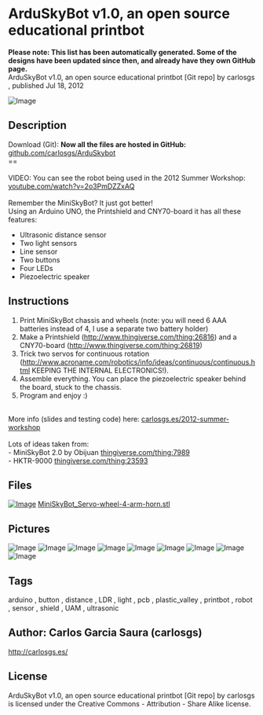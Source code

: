ArduSkyBot v1.0, an open source educational printbot
===============
**Please note: This list has been automatically generated. Some of the designs have been updated since then, and already have they own GitHub page.**  
ArduSkyBot v1.0, an open source educational printbot [Git repo]  by carlosgs , published Jul 18, 2012

![Image](img/ArduSkyBot_hand_display_large.jpg "Title")

Description
--------
Download (Git): **Now all the files are hosted in GitHub:** <a href="https://github.com/carlosgs/ArduSkybot" target="_blank" rel="nofollow">github.com/carlosgs/ArduSkybot</a> <br />
==  <br />
<br />
VIDEO: You can see the robot being used in the 2012 Summer Workshop:  <br />
<a href="http://www.youtube.com/watch?v=2o3PmDZZxAQ" target="_blank" rel="nofollow">youtube.com/watch?v=2o3PmDZZxAQ</a> <br />
<br />
Remember the MiniSkyBot? It just got better!  <br />
Using an Arduino UNO, the Printshield and CNY70-board it has all these features:  <br />
- Ultrasonic distance sensor  <br />
- Two light sensors  <br />
- Line sensor  <br />
- Two buttons  <br />
- Four LEDs  <br />
- Piezoelectric speaker  <br />

Instructions
--------
1) Print MiniSkyBot chassis and wheels (note: you will need 6 AAA batteries instead of 4, I use a separate two battery holder)<br />
2) Make a Printshield (http://www.thingiverse.com/thing:26816) and a CNY70-board (http://www.thingiverse.com/thing:26819)<br />
3) Trick two servos for continuous rotation (http://www.acroname.com/robotics/info/ideas/continuous/continuous.html KEEPING THE INTERNAL ELECTRONICS!).<br />
4) Assemble everything. You can place the piezoelectric speaker behind the board, stuck to the chassis.<br />
5) Program and enjoy :)<br />
<br />
More info (slides and testing code) here: <a href="http://carlosgs.es/2012-summer-workshop" target="_blank" rel="nofollow">carlosgs.es/2012-summer-workshop</a><br />
<br />
Lots of ideas taken from:<br />
- MiniSkyBot 2.0 by Obijuan <a href="http://www.thingiverse.com/thing:7989" target="_blank" rel="nofollow">thingiverse.com/thing:7989</a><br />
- HKTR-9000 <a href="http://www.thingiverse.com/thing:23593" target="_blank" rel="nofollow">thingiverse.com/thing:23593</a>

Files
--------
[![Image](img/MiniSkyBot_Servo-wheel-4-arm-horn_preview_tinycard.jpg)](MiniSkyBot_Servo-wheel-4-arm-horn.stl)
 [ MiniSkyBot_Servo-wheel-4-arm-horn.stl](MiniSkyBot_Servo-wheel-4-arm-horn.stl)  



Pictures
--------
![Image](img/ArduSkyBot_display_large.jpg "Title")
![Image](img/ArduSkyBot_top_display_large.jpg "Title")
![Image](img/ArduSkyBot_bottom_display_large.jpg "Title")
![Image](img/ArduSkyBot_back_display_large.jpg "Title")
![Image](img/ArduSkyBot_detail_speaker_display_large.jpg "Title")
![Image](img/MiniSkyBot_Servo-wheel-4-arm-horn_display_large.jpg "Title")
![Image](img/ArduSkyBot_light_display_large.jpg "Title")
![Image](img/ArduSkyBot_line_follower_display_large.jpg "Title")
![Image](img/ArduSkyBot_music_display_large.jpg "Title")


Tags
--------
arduino , button , distance , LDR , light , pcb , plastic_valley , printbot , robot , sensor , shield , UAM , ultrasonic  



Author: Carlos Garcia Saura (carlosgs)
--------
<http://carlosgs.es/>  

License
--------
ArduSkyBot v1.0, an open source educational printbot [Git repo] by carlosgs is licensed under the Creative Commons - Attribution - Share Alike license.  

